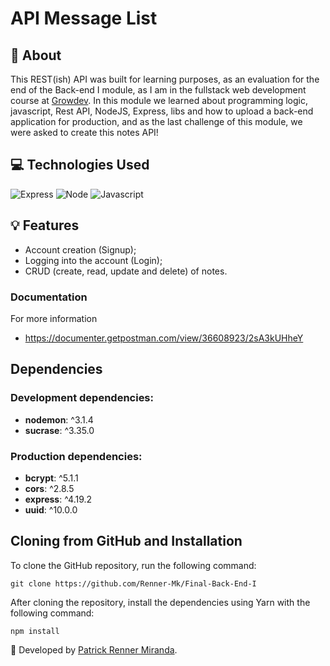 # API Message List

## 🤔 About 

This REST(ish) API was built for learning purposes, as an evaluation for the end of the Back-end I module, as I am in the fullstack web development course at [Growdev](https://www.growdev.com.br/). In this module we learned about programming logic, javascript, Rest API, NodeJS, Express, libs and how to upload a back-end application for production, and as the last challenge of this module, we were asked to create this notes API!

## 💻 Technologies Used

![Express](https://img.shields.io/badge/Express-303030?style=for-the-badge&logo=express&logoColor=white)
![Node](https://img.shields.io/badge/Node-3c823b?style=for-the-badge&logo=nodedotjs&logoColor=white)
![Javascript](https://img.shields.io/badge/JavaScript-efd81d?style=for-the-badge&logo=javascript&logoColor=black)


## 💡 Features 

- Account creation (Signup);
- Logging into the account (Login);
- CRUD (create, read, update and delete) of notes.


### Documentation
For more information
 - https://documenter.getpostman.com/view/36608923/2sA3kUHheY

## Dependencies

### Development dependencies:

- **nodemon**: ^3.1.4
- **sucrase**: ^3.35.0

### Production dependencies: 

- **bcrypt**: ^5.1.1
- **cors**: ^2.8.5
- **express**: ^4.19.2
- **uuid**: ^10.0.0
  
## Cloning from GitHub and Installation

To clone the GitHub repository, run the following command:

```console
git clone https://github.com/Renner-Mk/Final-Back-End-I
```

After cloning the repository, install the dependencies using Yarn with the following command:

```console
npm install
```

👾 Developed by [Patrick Renner Miranda](https://www.linkedin.com/in/patrick-renner01/).

